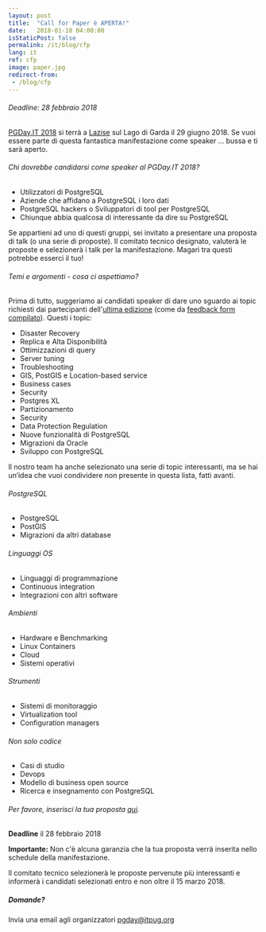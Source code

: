 ```yaml
---
layout: post
title:  "Call for Paper è APERTA!"
date:   2018-01-18 04:00:00
isStaticPost: false
permalink: /it/blog/cfp
lang: it
ref: cfp
image: paper.jpg
redirect-from:
 - /blog/cfp
---
```


<h6>Deadline: 28 febbraio 2018</h6>

[PGDay.IT 2018](https://2018.pgday.it/it/) si terrà a  [Lazise](https://2018.pgday.it/it/logistics/) sul Lago di Garda il 29 giugno 2018. Se vuoi essere parte di questa fantastica manifestazione come speaker … bussa e ti sarà aperto.

###### Chi dovrebbe candidarsi come speaker al PGDay.IT 2018?

* Utilizzatori di PostgreSQL
* Aziende che affidano a PostgreSQL i loro dati
* PostgreSQL hackers o Sviluppatori di tool per PostgreSQL
* Chiunque abbia qualcosa di interessante da dire su PostgreSQL

Se appartieni ad uno di questi gruppi, sei invitato a presentare una proposta di talk (o una serie di proposte). Il comitato tecnico designato, valuterà le proposte e selezionerà i talk per la manifestazione. Magari tra questi potrebbe esserci il tuo!

###### Temi e argomenti - cosa ci aspettiamo?

Prima di tutto, suggeriamo ai candidati speaker di dare uno sguardo ai topic richiesti dai partecipanti dell'[ultima edizione](https://2017.pgday.it/it/) (come da [feedback form compilato](http://blog.itpug.org/pgday_it_2017/)). Questi i topic:

* Disaster Recovery
* Replica e Alta Disponibilità
* Ottimizzazioni di query
* Server tuning
* Troubleshooting
* GIS, PostGIS e Location-based service
* Business cases
* Security
* Postgres XL
* Partizionamento
* Security
* Data Protection Regulation
* Nuove funzionalità di PostgreSQL
* Migrazioni da Oracle
* Sviluppo con PostgreSQL

Il nostro team ha anche selezionato una serie di topic interessanti, ma se hai un’idea che vuoi condividere non presente in questa lista, fatti avanti.

###### PostgreSQL

* PostgreSQL
* PostGIS
* Migrazioni da altri database

###### Linguaggi OS

* Linguaggi di programmazione
* Continuous integration
* Integrazioni con altri software

###### Ambienti

* Hardware e Benchmarking
* Linux Containers
* Cloud
* Sistemi operativi

###### Strumenti

* Sistemi di monitoraggio
* Virtualization tool
* Configuration managers

###### Non solo codice

* Casi di studio
* Devops
* Modello di business open source
* Ricerca e insegnamento con PostgreSQL


###### Per favore, inserisci la tua proposta [qui](https://docs.google.com/forms/d/e/1FAIpQLSfs0OGbAXPXHELFAiB1rB9v3vrEk6d8rZf0ukTxP9c1sNKBmA/viewform).

__Deadline__ il 28 febbraio 2018

__Importante:__ Non c'è alcuna garanzia che la tua proposta verrà inserita nello schedule della manifestazione.

Il comitato tecnico selezionerà le proposte pervenute più interessanti e informerà i candidati selezionati entro e  non oltre il 15 marzo 2018.

##### Domande?

Invia una email agli organizzatori [pgday@itpug.org](mailto:pgday@itpug.org)
